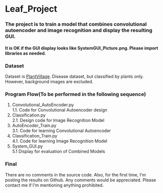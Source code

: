 # Leaf_Project

### The project is to train a model that combines convolutional autoencoder and image recognition and display the resulting GUI.
#### It is OK if the GUI display looks like SystemGUI_Picture.png. Please import libraries as needed.

### Dataset
Dataset is [PlantVillage](https://data.mendeley.com/datasets/tywbtsjrjv/1).
Disease dataset, but classified by plants only. However, background images are excluded.

### Program Flow(To be performed in the following sequence)
1. Convolutional_AutoEncoder.py<br>
   1.1. Code for Convolutional Autoencoder design<br>
2. Classification.py<br>
   2.1. Design code for Image Recognition Model<br>
3. AutoEncoder_Train.py<br>
   3.1. Code for learning Convolutional Autoencoder<br>
4. Classification_Train.py<br>
   4.1. Code for learning Image Recognition Model<br>
5. System_GUI.py<br>
   5.1 Display for evaluation of Combined Models<br>

### Final
There are no comments in the source code.
Also, for the first time, I'm posting the results on Github. Any comments would be appreciated. Please contact me if I'm mentioning anything prohibited.
